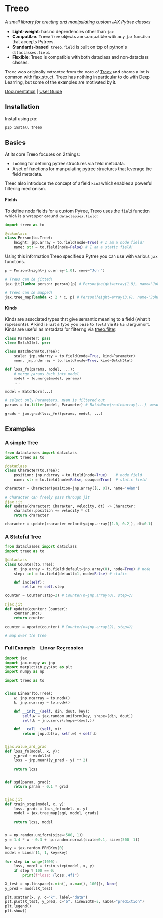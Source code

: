 # Treeo

_A small library for creating and manipulating custom JAX Pytree classes_

* **Light-weight**: has no dependencies other than `jax`.
* **Compatible**: Treeo `Tree` objects are compatible with any `jax` function that accepts Pytrees.
* **Standards-based**: `treeo.field` is built on top of python's `dataclasses.field`.
* **Flexible**: Treeo is compatible with both dataclass and non-dataclass classes.

Treeo was originally extracted from the core of [Treex](https://github.com/cgarciae/treex) and shares a lot in common with [flax.struct](https://flax.readthedocs.io/en/latest/flax.struct.html#module-flax.struct). Treeo has nothing in particular to do with Deep Learning, but some of the examples are motivated by it.

[Documentation](https://cgarciae.github.io/treeo) | [User Guide](https://cgarciae.github.io/treeo/user-guide/intro)

## Installation
Install using pip:
```bash
pip install treeo
```

## Basics
At its core Treeo focuses on 2 things:

* Tooling for defining pytree structures via field metadata.
* A set of functions for manipulating pytree structures that leverage the field metadata.

Treeo also introduce the concept of a field `kind` which enables a powerful filtering mechanism.

#### Fields
To define node fields for a custom Pytree, Treeo uses the `field` function which is a wrapper around `dataclasses.field`:

```python
import treeo as to

@dataclass
class Person(to.Tree):
    height: jnp.array = to.field(node=True) # I am a node field!
    name: str = to.field(node=False) # I am a static field!
```

Using this information Treeo specifies a Pytree you can use with various `jax` functions.

```python
p = Person(height=jnp.array(1.8), name="John")

# Trees can be jitted!
jax.jit(lambda person: person)(p) # Person(height=array(1.8), name='John')

# Trees can be mapped!
jax.tree_map(lambda x: 2 * x, p) # Person(height=array(3.6), name='John')
```
#### Kinds
Kinds are associated types that give semantic meaning to a field (what it represents). A kind is just a type you pass to `field` via its `kind` argument. Kinds are useful as metadata for filtering via [treeo.filter](#filter):

```python hl_lines="10"
class Parameter: pass
class BatchStat: pass

class BatchNorm(to.Tree):
    scale: jnp.ndarray = to.field(node=True, kind=Parameter)
    mean: jnp.ndarray = to.field(node=True, kind=BatchStat)

def loss_fn(params, model, ...):
    # merge params back into model
    model = to.merge(model, params)
    ...

model = BatchNorm(...)

# select only Parameters, mean is filtered out
params = to.filter(model, Parameter) # BatchNorm(scale=array(...), mean=Nothing)

grads = jax.grad(loss_fn)(params, model, ...)
```

## Examples

### A simple Tree
```python
from dataclasses import dataclass
import treeo as to

@dataclass
class Character(to.Tree):
    position: jnp.ndarray = to.field(node=True)    # node field
    name: str = to.field(node=False, opaque=True)  # static field

character = Character(position=jnp.array([0, 0]), name='Adam')

# character can freely pass through jit
@jax.jit
def update(character: Character, velocity, dt) -> Character:
    character.position += velocity * dt
    return character

character = update(character velocity=jnp.array([1.0, 0.2]), dt=0.1)
```
### A Stateful Tree
```python
from dataclasses import dataclass
import treeo as to

@dataclass
class Counter(to.Tree):
    n: jnp.array = to.field(default=jnp.array(0), node=True) # node
    step: int = to.field(default=1, node=False) # static

    def inc(self):
        self.n += self.step

counter = Counter(step=2) # Counter(n=jnp.array(0), step=2)

@jax.jit
def update(counter: Counter):
    counter.inc()
    return counter

counter = update(counter) # Counter(n=jnp.array(2), step=2)

# map over the tree
```

### Full Example - Linear Regression

```python
import jax
import jax.numpy as jnp
import matplotlib.pyplot as plt
import numpy as np

import treeo as to


class Linear(to.Tree):
    w: jnp.ndarray = to.node()
    b: jnp.ndarray = to.node()

    def __init__(self, din, dout, key):
        self.w = jax.random.uniform(key, shape=(din, dout))
        self.b = jnp.zeros(shape=(dout,))

    def __call__(self, x):
        return jnp.dot(x, self.w) + self.b


@jax.value_and_grad
def loss_fn(model, x, y):
    y_pred = model(x)
    loss = jnp.mean((y_pred - y) ** 2)

    return loss


def sgd(param, grad):
    return param - 0.1 * grad


@jax.jit
def train_step(model, x, y):
    loss, grads = loss_fn(model, x, y)
    model = jax.tree_map(sgd, model, grads)

    return loss, model


x = np.random.uniform(size=(500, 1))
y = 1.4 * x - 0.3 + np.random.normal(scale=0.1, size=(500, 1))

key = jax.random.PRNGKey(0)
model = Linear(1, 1, key=key)

for step in range(1000):
    loss, model = train_step(model, x, y)
    if step % 100 == 0:
        print(f"loss: {loss:.4f}")

X_test = np.linspace(x.min(), x.max(), 100)[:, None]
y_pred = model(X_test)

plt.scatter(x, y, c="k", label="data")
plt.plot(X_test, y_pred, c="b", linewidth=2, label="prediction")
plt.legend()
plt.show()
```
